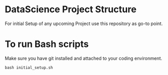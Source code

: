 # DataScience Project Structure
For initial Setup of any upcoming Project use this repository as go-to point.

# To run Bash scripts
Make sure you have git installed and attached to your coding environment.
```commandline
bash initial_setup.sh
```

